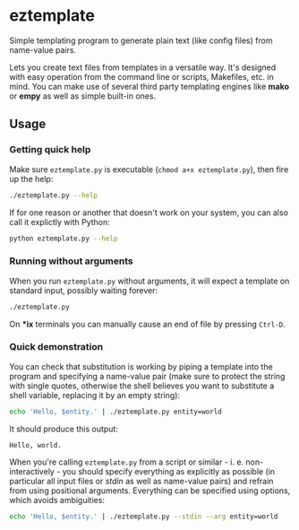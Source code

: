 eztemplate
==========

Simple templating program to generate plain text (like config files) from name-value pairs.

Lets you create text files from templates in a versatile way. It's designed with easy operation from the command line or scripts, Makefiles, etc. in mind. You can make use of several third party templating engines like **mako** or **empy** as well as simple built-in ones.


Usage
-----


### Getting quick help

Make sure `eztemplate.py` is executable (`chmod a+x eztemplate.py`), then fire up the help:

```sh
./eztemplate.py --help
```

If for one reason or another that doesn't work on your system, you can also call it explictly with Python:

```sh
python eztemplate.py --help
```


### Running without arguments

When you run `eztemplate.py` without arguments, it will expect a template on standard input, possibly waiting forever:

```sh
./eztemplate.py
```

On __*ix__ terminals you can manually cause an end of file by pressing `Ctrl-D`.


### Quick demonstration

You can check that substitution is working by piping a template into the program and specifying a name-value pair (make sure to protect the string with single quotes, otherwise the shell believes you want to substitute a shell variable, replacing it by an empty string):

```sh
echo 'Hello, $entity.' | ./eztemplate.py entity=world
```

It should produce this output:

    Hello, world.

When you're calling `eztemplate.py` from a script or similar - i. e. non-interactively - you should specify everything as explicitly as possible (in particular all input files or _stdin_ as well as name-value pairs) and refrain from using positional arguments. Everything can be specified using options, which avoids ambiguities:

```sh
echo 'Hello, $entity.' | ./eztemplate.py --stdin --arg entity=world
```
